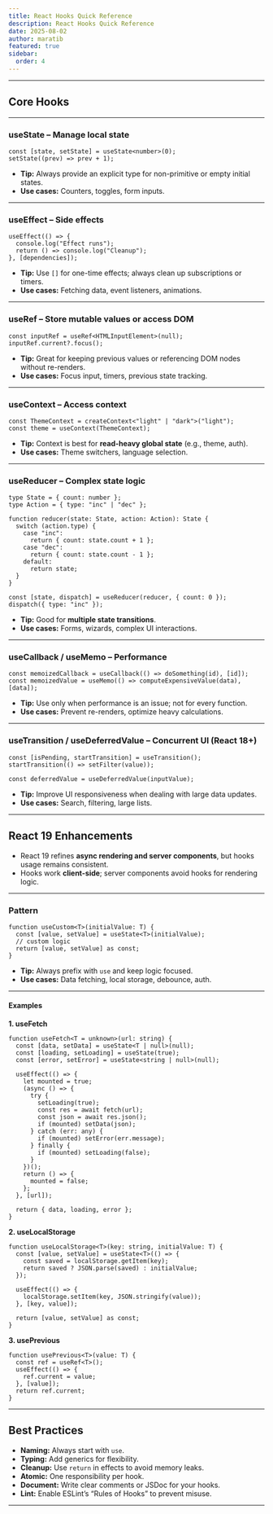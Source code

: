```yaml
---
title: React Hooks Quick Reference
description: React Hooks Quick Reference
date: 2025-08-02
author: maratib
featured: true
sidebar:
  order: 4
---
```


---

## Core Hooks

---

### **useState** – Manage local state

```tsx
const [state, setState] = useState<number>(0);
setState((prev) => prev + 1);
```

- **Tip:** Always provide an explicit type for non-primitive or empty initial states.
- **Use cases:** Counters, toggles, form inputs.

---

### **useEffect** – Side effects

```tsx
useEffect(() => {
  console.log("Effect runs");
  return () => console.log("Cleanup");
}, [dependencies]);
```

- **Tip:** Use `[]` for one-time effects; always clean up subscriptions or timers.
- **Use cases:** Fetching data, event listeners, animations.

---

### **useRef** – Store mutable values or access DOM

```tsx
const inputRef = useRef<HTMLInputElement>(null);
inputRef.current?.focus();
```

- **Tip:** Great for keeping previous values or referencing DOM nodes without re-renders.
- **Use cases:** Focus input, timers, previous state tracking.

---

### **useContext** – Access context

```tsx
const ThemeContext = createContext<"light" | "dark">("light");
const theme = useContext(ThemeContext);
```

- **Tip:** Context is best for **read-heavy global state** (e.g., theme, auth).
- **Use cases:** Theme switchers, language selection.

---

### **useReducer** – Complex state logic

```tsx
type State = { count: number };
type Action = { type: "inc" | "dec" };

function reducer(state: State, action: Action): State {
  switch (action.type) {
    case "inc":
      return { count: state.count + 1 };
    case "dec":
      return { count: state.count - 1 };
    default:
      return state;
  }
}

const [state, dispatch] = useReducer(reducer, { count: 0 });
dispatch({ type: "inc" });
```

- **Tip:** Good for **multiple state transitions**.
- **Use cases:** Forms, wizards, complex UI interactions.

---

### **useCallback / useMemo** – Performance

```tsx
const memoizedCallback = useCallback(() => doSomething(id), [id]);
const memoizedValue = useMemo(() => computeExpensiveValue(data), [data]);
```

- **Tip:** Use only when performance is an issue; not for every function.
- **Use cases:** Prevent re-renders, optimize heavy calculations.

---

### **useTransition / useDeferredValue** – Concurrent UI (React 18+)

```tsx
const [isPending, startTransition] = useTransition();
startTransition(() => setFilter(value));

const deferredValue = useDeferredValue(inputValue);
```

- **Tip:** Improve UI responsiveness when dealing with large data updates.
- **Use cases:** Search, filtering, large lists.

---

## React 19 Enhancements

- React 19 refines **async rendering and server components**, but hooks usage remains consistent.
- Hooks work **client-side**; server components avoid hooks for rendering logic.

---

### Pattern

```tsx
function useCustom<T>(initialValue: T) {
  const [value, setValue] = useState<T>(initialValue);
  // custom logic
  return [value, setValue] as const;
}
```

- **Tip:** Always prefix with `use` and keep logic focused.
- **Use cases:** Data fetching, local storage, debounce, auth.

---

#### Examples

**1. useFetch**

```tsx
function useFetch<T = unknown>(url: string) {
  const [data, setData] = useState<T | null>(null);
  const [loading, setLoading] = useState(true);
  const [error, setError] = useState<string | null>(null);

  useEffect(() => {
    let mounted = true;
    (async () => {
      try {
        setLoading(true);
        const res = await fetch(url);
        const json = await res.json();
        if (mounted) setData(json);
      } catch (err: any) {
        if (mounted) setError(err.message);
      } finally {
        if (mounted) setLoading(false);
      }
    })();
    return () => {
      mounted = false;
    };
  }, [url]);

  return { data, loading, error };
}
```

**2. useLocalStorage**

```tsx
function useLocalStorage<T>(key: string, initialValue: T) {
  const [value, setValue] = useState<T>(() => {
    const saved = localStorage.getItem(key);
    return saved ? JSON.parse(saved) : initialValue;
  });

  useEffect(() => {
    localStorage.setItem(key, JSON.stringify(value));
  }, [key, value]);

  return [value, setValue] as const;
}
```

**3. usePrevious**

```tsx
function usePrevious<T>(value: T) {
  const ref = useRef<T>();
  useEffect(() => {
    ref.current = value;
  }, [value]);
  return ref.current;
}
```

---

## Best Practices

- **Naming:** Always start with `use`.
- **Typing:** Add generics for flexibility.
- **Cleanup:** Use `return` in effects to avoid memory leaks.
- **Atomic:** One responsibility per hook.
- **Document:** Write clear comments or JSDoc for your hooks.
- **Lint:** Enable ESLint’s “Rules of Hooks” to prevent misuse.

---
